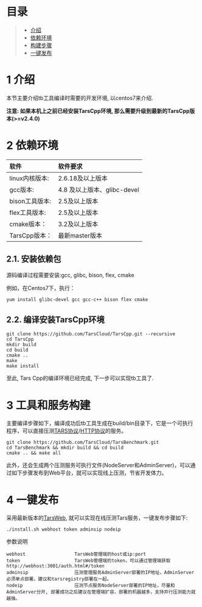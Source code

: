 # 目录
> * [介绍](#chapter-1)
> * [依赖环境](#chapter-2)
> * [构建步骤](#chapter-3)
> * [一键发布](#chapter-4)

# 1 <a id="chapter-1"></a>介绍

本节主要介绍tb工具编译时需要的开发环境, 以centos7来介绍.

**注意: 如果本机上之前已经安装TarsCpp环境, 那么需要升级到最新的TarsCpp版本(>=v2.4.0)**

# 2 <a id="chapter-2"></a>依赖环境

| 软件 | 软件要求 |
| :--- | :--- |
| linux内核版本: | 2.6.18及以上版本 |
| gcc版本: | 4.8 及以上版本、glibc-devel |
| bison工具版本: | 2.5及以上版本 |
| flex工具版本: | 2.5及以上版本 |
| cmake版本： | 3.2及以上版本 |
| TarsCpp版本： | 最新master版本 |


## 2.1. 安装依赖包


源码编译过程需要安装:gcc, glibc, bison, flex, cmake

例如，在Centos7下，执行：
```
yum install glibc-devel gcc gcc-c++ bison flex cmake
```

## 2.2. 编译安装TarsCpp环境

```text
git clone https://github.com/TarsCloud/TarsCpp.git --recursive
cd TarsCpp
mkdir build
cd build
cmake ..
make
make install
```

至此, Tars Cpp的编译环境已经完成, 下一步可以实现tb工具了.


# 3 <a id="chapter-3"></a>工具和服务构建

主要编译步骤如下，编译成功后tb工具生成在build/bin目录下，它是一个可执行程序，可以直接压测[TARS协议](tars-guide.md)/[HTTP协议](http-guide.md)的服务。
```
git clone https://github.com/TarsCloud/TarsBenchmark.git
cd TarsBenchmark && mkdir build && cd build
cmake .. && make all
```

此外，还会生成两个压测服务可执行文件(NodeServer和AdminServer)，可以通过如下步骤发布到Web平台，就可以实现线上压测，节省开发体力。

# 4 <a id="chapter-4"></a>一键发布

采用最新版本的[TarsWeb](https://github.com/TarsCloud/TarsWeb), 就可以实现在线压测Tars服务，一键发布步骤如下:
```shell
./install.sh webhost token adminsip nodeip
```

参数说明
```text
webhost                  TarsWeb管理端的host或ip:port
token                    TarsWeb管理端的token，可以通过管理端获取http://webhost:3001/auth.html#/token
adminsip                 压测管理服务AdminServer部署的IP地址，AdminServer必须单点部署，建议和tarsregistry部署在一起。
nodeip                   压测节点服务NodeServer部署的IP地址，尽量和AdminServer分开, 部署成功之后建议在管理端扩容，部署的机器越多，支持并行压测能力就越强。
```

